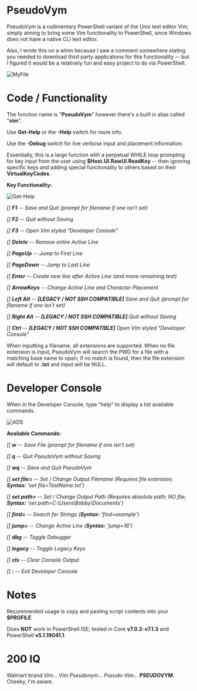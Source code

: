 # PseudoVym

PseudoVym is a rudimentary PowerShell variant of the Unix text editor Vim, simply aiming
to bring some Vim functionality to PowerShell, since Windows does not have a native CLI 
text editor.  

Also, I wrote this on a whim because I saw a comment somewhere stating you needed to 
download third party applications for this functionality -- but I figured it would be
a relatively fun and easy project to do via PowerShell.

![MyFile](https://cdn.discordapp.com/attachments/620986290317426698/821257417333538816/unknown.png)

# Code / Functionality
The function name is "**PseudoVym**" however there's a built in alias called "**vim**".

Use **Get-Help** or the **-Help** switch for more info.

Use the **-Debug** switch for live verbose input and placement information.

Essentially, this is a large function with a perpetual WHILE loop prompting for key input 
from the user using **$Host.UI.RawUI.ReadKey** -- then ignoring specific keys and adding special
functionality to others based on their **VirtualKeyCodes**.

**Key Functionality:**

![Get-Help](https://cdn.discordapp.com/attachments/620986290317426698/821255532550684682/unknown.png)

   *[] **F1**         --  Save and Quit (prompt for filename if one isn't set)*

   *[] **F2**         --  Quit without Saving*

   *[] **F3**         --  Open Vim styled "Developer Console"*
   
   *[] **Delete**     --  Remove entire Active Line*
   
   *[] **PageUp**     --  Jump to First Line*
   
   *[] **PageDown**   --  Jump to Last Line*
   
   *[] **Enter**      --  Create new line after Active Line (and move remaining text)*
   
   *[] **ArrowKeys**  --  Change Active Line and Character Placement*
   
   *[] **Left Alt**   --  **[LEGACY / NOT SSH COMPATIBLE]** Save and Quit (prompt for filename if one isn't set)*

   *[] **Right Alt**  --  **[LEGACY / NOT SSH COMPATIBLE]** Quit without Saving*
   
   *[] **Ctrl**       --  **[LEGACY / NOT SSH COMPATIBLE]** Open Vim styled "Developer Console"*

When inputting a filename, all extensions are supported.  When no file extension is input,
PseudoVym will search the PWD for a file with a matching base name to open; if no match
is found, then the file extension will default to **.txt** and input will be NULL.

# Developer Console
When in the Developer Console, type "help" to display a list available commands.

![ADS](https://cdn.discordapp.com/attachments/620986290317426698/821257252551655444/unknown.png)

**Available Commands:**

   *[] **w**          --  Save File (prompt for filename if one isn't set)*
   
   *[] **q**          --  Quit PseudoVym without Saving*
   
   *[] **wq**         --  Save and Quit PseudoVym*
   
   *[] **set file=**  --  Set / Change Output Filename (Requires file extension; **Syntax:** 'set file=TestName.txt')*
   
   *[] **set path=**  --  Set / Change Output Path (Requires absolute path; NO file; **Syntax:** 'set path=C:\Users\Bobby\Documents')*
   
   *[] **find=**      --  Search for Strings (**Syntax:** 'find=example')*
   
   *[] **jump=**      --  Change Active Line (**Syntax:** 'jump=16')*
   
   *[] **dbg**        --  Toggle Debugger*
   
   *[] **legacy**     --  Toggle Legacy Keys*
   
   *[] **cls**        --  Clear Console Output*
   
   *[] **:**          --  Exit Developer Console*
   
# Notes
Recommended usage is copy and pasting script contents into your **$PROFILE**.

Does **NOT** work in PowerShell ISE; tested in Core **v7.0.3**-**v7.1.3** and PowerShell **v5.1.19041.1**.

# 200 IQ
Walmart brand *Vim*... Vim *Pseudonym*... *Pseudo-Vim*... **PSEUDOVYM**.  Cheeky, I'm aware.
